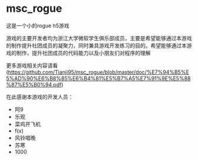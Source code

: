 # msc_rogue
这是一个小的rogue h5游戏

游戏的主要开发者均为浙江大学微软学生俱乐部成员，主要是希望能够通过本游戏的制作提升社团成员的凝聚力，同时兼具游戏开发练习的目的。希望能够通过本游戏的制作，提升社团成员的代码能力以及小朋友们对程序的理解

更多游戏相关内容请看(https://github.com/Tianji95/msc_rogue/blob/master/doc/%E7%94%B5%E5%AD%90%E6%B8%85%E6%B4%81%E5%B7%A5%E7%91%9E%E5%88%87%E5%B0%94.pdf)

在此感谢本游戏的开发人员：

+ 阿9
+ 乐观
+ 菜鸡开飞机
+ f(x)
+ 风铃唱晚
+ 苏寒
+ 1000
